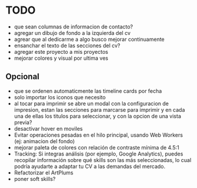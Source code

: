 # TODO

- que sean columnas de informacion de contacto?
- agregar un dibujo de fondo a la izquierda del cv
- agrear que al dedicarme a algo busco mejorar continuamente
- ensanchar el texto de las secciones del cv?
- agregar este proyecto a mis proyectos
- mejorar colores y visual por ultima ves

## Opcional

- que se ordenen automaticmente las timeline cards por fecha
- solo importar los iconos que necesito
- al tocar para imprimir se abre un modal con la configuracion de impresion, estan las secciones para marcarse para imprimir y en cada una de ellas los titulos para seleccionar, y con la opcion de una vista previa?
- desactivar hover en moviles
- Evitar operaciones pesadas en el hilo principal, usando Web Workers (ej: animacion del fondo)
- mejorar paleta de colores con relación de contraste mínima de 4.5:1
- Tracking: Si integras análisis (por ejemplo, Google Analytics), puedes recopilar información sobre qué skills son las más seleccionadas, lo cual podría ayudarte a adaptar tu CV a las demandas del mercado.
- Refactorizar el ArtPlums
- poner soft skills?
